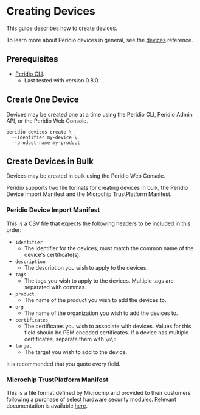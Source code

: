 # Creating Devices

This guide describes how to create devices.

To learn more about Peridio devices in general, see the [devices](/reference/devices) reference.

## Prerequisites

- [Peridio CLI](https://github.com/peridio/morel/releases).
  - Last tested with version 0.8.0.

## Create One Device

Devices may be created one at a time using the Peridio CLI, Peridio Admin API, or the Peridio Web Console.

```console
peridio devices create \
  --identifier my-device \
  --product-name my-product
```

## Create Devices in Bulk

Devices may be created in bulk using the Peridio Web Console.

Peridio supports two file formats for creating devices in bulk, the Peridio Device Import Manifest and the Microchip TrustPlatform Manifest.

### Peridio Device Import Manifest

This is a CSV file that expects the following headers to be included in this order:

- `identifier`
  - The identifier for the devices, must match the common name of the device's certificate(s).
- `description`
  - The description you wish to apply to the devices.
- `tags`
  - The tags you wish to apply to the devices. Multiple tags are separated with commas.
- `product`
  - The name of the product you wish to add the devices to.
- `org`
  - The name of the organization you wish to add the devices to.
- `certificates`
  - The certificates you wish to associate with devices. Values for this field should be PEM encoded certificates. If a device has multiple certificates, separate them with `\n\n`.
- `target`
  - The target you wish to add to the device.

It is recommended that you quote every field.

### Microchip TrustPlatform Manifest

This is a file format defined by Microchip and provided to their customers following a purchase of select hardware security modules. Relevant documentation is available [here](https://www.microchip.com/content/dam/mchp/documents/SCBU/ProductDocuments/SupportingCollateral/TrustPlatformManifestFileFormat_2019-09-26_A.pdf).
